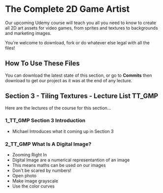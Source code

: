 # The Complete 2D Game Artist
Our upcoming Udemy course will teach you all you need to know to create all 2D art assets for video games, from sprites and textures to backgrounds and marketing images.

You're welcome to download, fork or do whatever else legal with all the files!

## How To Use These Files
You can download the latest state of this section, or go to **Commits** then download to get our project as it was at the end of any lecture.

## Section 3 - Tiling Textures - Lecture List TT_GMP
Here are the lectures of the course for this section...

### 1_TT_GMP Section 3 Introduction
+ Michael Introduces what it coming up in Section 3

### 2_TT_GMP What Is A Digital Image?
+ Zooming Right In
+ Digital Image are a numerical representantion of an image
+ This means maths can be used on our images
+ Don't be scared by numbers!
+ Open photo
+ Make image grayscale
+ Use the color curves
